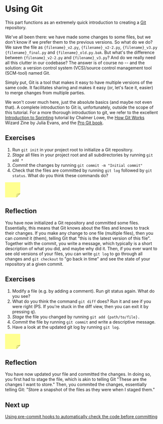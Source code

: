 # Using Git

This part functions as an extremely quick introduction to creating a [Git](https://git-scm.com/) repository.

We've all been there: we have made some changes to some files, but we don't know if we prefer them to the previous versions. So what do we do?
We save the file as `{filename}_v2.py`, `{filename}_v2-2.py`, `{filename}_v3.py` `{filename}_final.py` and `{filename}_old.py.bak`.
But what's the difference between `{filename}_v2-2.py` and `{filename}_v3.py`? And do we really need all this clutter in our codebase?
The answer is of course no -- and the solution: a version control system (VCS)/source control management tool (SCM-tool) named Git.

Simply put, Git is a tool that makes it easy to have multiple versions of the same code.
It facilitates sharing and makes it easy (or, let's face it, easier) to merge changes from multiple parties.

We won't cover much here, just the absolute basics (and maybe not even that).
A complete introduction to Git is, unfortunately, outside the scope of this tutorial. 
For a more thorough introduction to git, we refer to the excellent [Introduction to Sprinting](https://github.com/chalmerlowe/intro_to_sprinting/) tutorial by Chalmer Lowe, the [How Git Works](https://wizardzines.com/zines/git/) Wizard Zine by Julia Evans, and the [Pro Git book](https://git-scm.com/book/en/v2).

## Exercises

1. Run `git init` in your project root to initialize a Git repository.
1. *Stage* all files in your project root and all subdirectories by running `git add *`
1. *Commit* the changes by running `git commit -m "Initial commit"`
1. Check that the files are committed by running `git log` followed by `git status`. What do you think these commands do?

<img src="../../../assets/post_it_yellow.svg" alt="Illustration of a pink post it note" width="50px" />

## Reflection

You have now initialized a Git repository and committed some files.
Essentially, this means that Git knows about the files and knows to track their changes.
If you make any change to one file (multiple files), then you can *commit* it (them), telling Git that "this is the latest version of this file".
Together with the commit, you write a message, which typically is a short description of what you did, and maybe why did it.
Then, if you ever want to see old versions of your files, you can write `git log` to go through all changes and `git checkout` to "go back in time" and see the state of your repository at a given commit.

## Exercises

1. Modify a file (e.g. by adding a comment). Run git status again. What do you see?
1. What do you think the command `git diff` does? Run it and see if you were right (PS. If you're stuck in the diff view, then you can exit it by pressing <kbd>q</kbd>).
1. *Stage* the file you changed by running `git add {path/to/file}.`
1. *Commit* the file by running `git commit` and write a descriptive message.
1. Have a look at the updated git log by running `git log`.

<img src="../../../assets/post_it_yellow.svg" alt="Illustration of a pink post it note" width="50px" />

## Reflection
You have now updated your file and committed the changes.
In doing so, you first had to stage the file, which is akin to telling Git "These are the changes I want to store."
Then, you commited the changes, essentially telling Git: "Store a snapshot of the files as they were when I staged them."

## Next up
[Using pre-commit hooks to automatically check the code before committing](./14-pre-commit.md)
